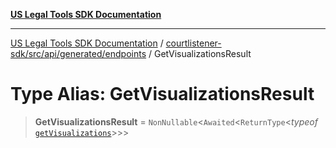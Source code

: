 [**US Legal Tools SDK Documentation**](../../../../../../README.md)

***

[US Legal Tools SDK Documentation](../../../../../../README.md) / [courtlistener-sdk/src/api/generated/endpoints](../README.md) / GetVisualizationsResult

# Type Alias: GetVisualizationsResult

> **GetVisualizationsResult** = `NonNullable`\<`Awaited`\<`ReturnType`\<*typeof* [`getVisualizations`](../functions/getVisualizations.md)\>\>\>

